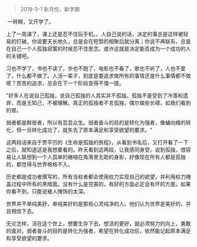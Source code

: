 > 2019-3-1 新月份，新学期

​	一转眼，又开学了。

​	上了一周课了，课上还是忍不住玩手机。。人自己说的话，决定的事总是这样被轻易的打破。你说要天长地久，总是会在短暂的相聚后就分离；你说不再联系，总是在自己一个人孤独寂寞的时候忍不住思念。或许这就是决定能否成为一个成功的人的关键吧。

​	习也不学了，书也不读了，步也不跑了，电影也不看了，歌也不听了，人也不爱了，什么都不做了。人活一辈子，到底是要追求做所有的事情还是什么事情都不做呢？苦苦的追求，总会在下一个阶段变得不值一提。

​	”好多人在说自己孤独，说自己孤独的人其实并不孤独。孤独不是受到了冷落和遗弃，而是无知己，不被理解。真正的孤独者不言孤独，偶尔做些长啸，如我们看到的兽。

​	弱者都是群居者，所以有芸芸众生。弱者奋斗的目的是转化为强者，像蛹向蛾的转化，但一旦转化成功了，就失去了原本满足和享受欲望的要求。“

​	这两段话来自于贾平凹的《生命是孤独的旅程》，从看到书名后，又打开看了一下之后，就知道这是我想要看的。昨天看到这两段，让我感同身受。说到孤独，很容易让人联想到一个人孤单的蜷缩在角落里无助的身影，好像现在所有人都是孤独的，都觉得与世界格格不入。

​	历史都是成功者撰写的，所有当权者都会使用权力实现自己的欲望，并利用权力掩盖过程中所有的黑暗面。没有什么是完美的，有好的方面必定会有坏的方面，如果你看不到，只能说被人掩饰的太深。

​	世界并不单纯美好，单纯美好的是那些心灵纯净的人。他们认为世界是美好的，并且相信下去。

​	无论怎样，活在这个世上，想要生存下去，想活的更好，就必须努力的向上，勇敢的面对。弱者奋斗的目的是转化为强者，希望在转化成功后，依然能记起原本满足和享受欲望的要求。

